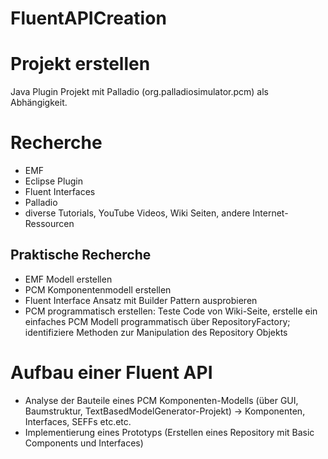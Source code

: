 # FluentAPICreation


# Projekt erstellen
Java Plugin Projekt mit Palladio (org.palladiosimulator.pcm) als Abhängigkeit. 

# Recherche
* EMF
* Eclipse Plugin
* Fluent Interfaces
* Palladio
* diverse Tutorials, YouTube Videos, Wiki Seiten, andere Internet-Ressourcen

## Praktische Recherche
* EMF Modell erstellen
* PCM Komponentenmodell erstellen
* Fluent Interface Ansatz mit Builder Pattern ausprobieren
* PCM programmatisch erstellen: Teste Code von Wiki-Seite, erstelle ein einfaches PCM Modell programmatisch über RepositoryFactory; identifiziere Methoden zur Manipulation des Repository Objekts


# Aufbau einer Fluent API
* Analyse der Bauteile eines PCM Komponenten-Modells (über GUI, Baumstruktur, TextBasedModelGenerator-Projekt) -> Komponenten, Interfaces, SEFFs etc.etc.
* Implementierung eines Prototyps (Erstellen eines Repository mit Basic Components und Interfaces)
